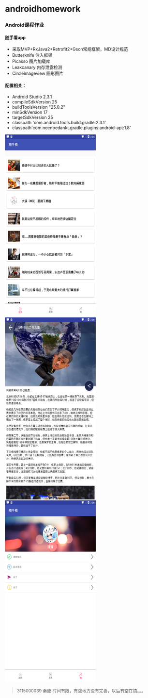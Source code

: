 # androidhomework
### Android课程作业
#### 随手看app
+ 采取MVP+RxJava2+Retrofit2+Gson常规框架，MD设计规范
+ Butterknife 注入框架
+ Picasso 图片加载库
+ Leakcanary 内存泄露检测
+ Circleimageview 圆形图片

#### 配置相关：
+ Android Studio 2.3.1
+ compileSdkVersion 25
+ buildToolsVersion "25.0.2" 
+ minSdkVersion 17
+ targetSdkVersion 25
+ classpath 'com.android.tools.build:gradle:2.3.1'
+ classpath'com.neenbedankt.gradle.plugins:android-apt:1.8'


<img src="https://github.com/QinZhen001/androidhomework/blob/master/screenshot/device-2017-04-16-153534.png?raw=true" width = "300" height = "600" alt="截图1"/>
<img src="https://github.com/QinZhen001/androidhomework/blob/master/screenshot/device-2017-04-16-153618.png?raw=true" width = "300" height = "600" alt="截图2"/>
<img src="https://github.com/QinZhen001/androidhomework/blob/master/screenshot/device-2017-04-16-153641.png?raw=true" width = "300" height = "600" alt="截图2"/>
 
>3115000039  秦臻
>时间有限，有些地方没有完善，以后有空在搞。。。
  
 
 
 
